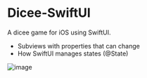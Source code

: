 # Dicee-SwiftUI
A dicee game for iOS using SwiftUI.

* Subviews with properties that can change
* How SwiftUI manages states (@State)

![image](https://user-images.githubusercontent.com/99278919/165991693-1a59b16c-c52f-4df5-b6ea-b0bab6a92a43.png)

